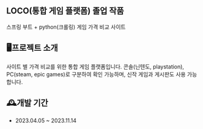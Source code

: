 ## LOCO(통합 게임 플랫폼) 졸업 작품
스프링 부트 + python(크롤링) 게임 가격 비교 사이트


## 🖥프로젝트 소개
사이트 별 가격 비교를 위한 통합 게임 플랫폼입니다.
콘솔(닌텐도, playstation), PC(steam, epic games)로 구분하여 확인 가능하며, 신작 게임과 게시판도 사용 가능합니다.


## 🕰개발 기간
- 2023.04.05 ~ 2023.11.14
